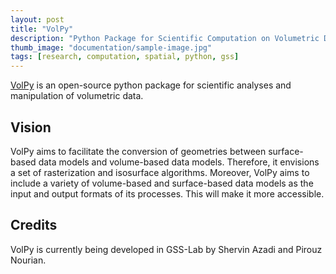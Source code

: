 ```yaml
---
layout: post
title: "VolPy"
description: "Python Package for Scientific Computation on Volumetric Data"
thumb_image: "documentation/sample-image.jpg"
tags: [research, computation, spatial, python, gss]
---
```


[VolPy](https://github.com/shervinazadi/GSS_PyHou_Setup) is an open-source python package for scientific analyses and manipulation of volumetric data.

## Vision

VolPy aims to facilitate the conversion of geometries between surface-based data models and volume-based data models. Therefore, it envisions a set of rasterization and isosurface algorithms. Moreover, VolPy aims to include a variety of volume-based and surface-based data models as the input and output formats of its processes. This will make it more accessible.

## Credits

VolPy is currently being developed in GSS-Lab by Shervin Azadi and Pirouz Nourian.
